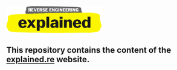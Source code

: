 
<img src="static/images/explained.svg" width="50%">

## This repository contains the content of the [explained.re](https://explained.re) website.

